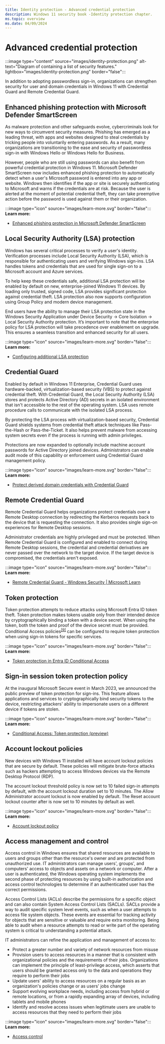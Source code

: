 ```yaml
---
title: Identity protection - Advanced credential protection
description: Windows 11 security book -Identity protection chapter.
ms.topic: overview
ms.date: 04/09/2024
---
```


# Advanced credential protection

:::image type="content" source="images/identity-protection.png" alt-text="Diagram of containing a list of security features." lightbox="images/identity-protection.png" border="false":::

In addition to adopting passwordless sign-in, organizations can strengthen security for user and domain credentials in Windows 11 with Credential Guard and Remote Credential Guard.

## Enhanced phishing protection with Microsoft Defender SmartScreen

As malware protection and other safeguards evolve, cybercriminals look for new ways to circumvent security measures. Phishing has emerged as a leading threat, with apps and websites designed to steal credentials by tricking people into voluntarily entering passwords. As a result, many organizations are transitioning to the ease and security of passwordless sign-in with Windows Hello or Windows Hello for Business.

However, people who are still using passwords can also benefit from powerful credential protection in Windows 11. Microsoft Defender SmartScreen now includes enhanced phishing protection to automatically detect when a user's Microsoft password is entered into any app or website. Windows then identifies if the app or site is securely authenticating to Microsoft and warns if the credentials are at risk. Because the user is alerted at the moment of potential credential theft, they can take preemptive action before the password is used against them or their organization.

:::image type="icon" source="images/learn-more.svg" border="false"::: **Learn more:**

- [Enhanced phishing protection in Microsoft Defender SmartScreen](/windows/security/operating-system-security/virus-and-threat-protection/microsoft-defender-smartscreen/enhanced-phishing-protection)

## Local Security Authority (LSA) protection

Windows has several critical processes to verify a user's identity. Verification processes include Local Security Authority (LSA), which is responsible for authenticating users and verifying Windows sign-ins. LSA handles tokens and credentials that are used for single sign-on to a Microsoft account and Azure services.

To help keep these credentials safe, additional LSA protection will be enabled by default on new, enterprise-joined Windows 11 devices. By loading only trusted, signed code, LSA provides significant protection against credential theft. LSA protection also now supports configuration using Group Policy and modern device management.

End users have the ability to manage their LSA protection state in the Windows Security Application under Device Security -> Core Isolation -> Local Security Authority protection. It’s important to note that the enterprise policy for LSA protection will take precedence over enablement on upgrade. This ensures a seamless transition and enhanced security for all users.

:::image type="icon" source="images/learn-more.svg" border="false"::: **Learn more:**

- [Configuring additional LSA protection](/windows-server/security/credentials-protection-and-management/configuring-additional-lsa-protection)

## Credential Guard

Enabled by default in Windows 11 Enterprise, Credential Guard uses hardware-backed, virtualization-based security (VBS) to protect against credential theft. With Credential Guard, the Local Security Authority (LSA) stores and protects Active Directory (AD) secrets in an isolated environment that isn't accessible to the rest of the operating system. LSA uses remote procedure calls to communicate with the isolated LSA process.

By protecting the LSA process with virtualization-based security, Credential Guard shields systems from credential theft attack techniques like Pass-the-Hash or Pass-the-Ticket. It also helps prevent malware from accessing system secrets even if the process is running with admin privileges.

Protections are now expanded to optionally include machine account passwords for Active Directory joined devices. Administrators can enable audit mode of this capability or enforcement using Credential Guard management policy.

:::image type="icon" source="images/learn-more.svg" border="false"::: **Learn more:**

- [Protect derived domain credentials with Credential Guard](/windows/security/identity-protection/credential-guard/credential-guard)

## Remote Credential Guard

Remote Credential Guard helps organizations protect credentials over a Remote Desktop connection by redirecting the Kerberos requests back to the device that is requesting the connection. It also provides single sign-on experiences for Remote Desktop sessions.

Administrator credentials are highly privileged and must be protected. When Remote Credential Guard is configured and enabled to connect during Remote Desktop sessions, the credential and credential derivatives are never passed over the network to the target device. If the target device is compromised, the credentials aren't exposed.

:::image type="icon" source="images/learn-more.svg" border="false"::: **Learn more:**

- [Remote Credential Guard - Windows Security | Microsoft Learn](/windows/security/identity-protection/remote-credential-guard?tabs=intune)

## Token protection

Token protection attempts to reduce attacks using Microsoft Entra ID token theft. Token protection makes tokens usable only from their intended device by cryptographically binding a token with a device secret. When using the token, both the token and proof of the device secret must be provided. Conditional Access policies<sup>[\[9\]](conclusion.md#footnote9)</sup> can be configured to require token protection when using sign-in tokens for specific services.

:::image type="icon" source="images/learn-more.svg" border="false"::: **Learn more:**

- [Token protection in Entra ID Conditional Access](/azure/active-directory/conditional-access/concept-token-protection)

## Sign-in session token protection policy

At the inaugural Microsoft Secure event in March 2023, we announced the public preview of token protection for sign-ins. This feature allows applications and services to cryptographically bind security tokens to the device, restricting attackers' ability to impersonate users on a different device if tokens are stolen.

:::image type="icon" source="images/learn-more.svg" border="false"::: **Learn more:**

- [Conditional Access: Token protection (preview)](/azure/active-directory/conditional-access/concept-token-protection)

## Account lockout policies

New devices with Windows 11 installed will have account lockout policies that are secure by default. These policies will mitigate brute-force attacks such as hackers attempting to access Windows devices via the Remote Desktop Protocol (RDP).

The account lockout threshold policy is now set to 10 failed sign-in attempts by default, with the account lockout duration set to 10 minutes. The Allow Administrator account lockout is now enabled by default. The Reset account lockout counter after is now set to 10 minutes by default as well.

:::image type="icon" source="images/learn-more.svg" border="false"::: **Learn more:**

- [Account lockout policy](/windows/security/threat-protection/security-policy-settings/account-lockout-policy)

## Access management and control

Access control in Windows ensures that shared resources are available to users and groups other than the resource's owner and are protected from unauthorized use. IT administrators can manage users', groups', and computers' access to objects and assets on a network or computer. After a user is authenticated, the Windows operating system implements the second phase of protecting resources by using built-in authorization and access control technologies to determine if an authenticated user has the correct permissions.

Access Control Lists (ACLs) describe the permissions for a specific object and can also contain System Access Control Lists (SACLs). SACLs provide a way to audit specific system level events, such as when a user attempts to access file system objects. These events are essential for tracking activity for objects that are sensitive or valuable and require extra monitoring. Being able to audit when a resource attempts to read or write part of the operating system is critical to understanding a potential attack.

IT administrators can refine the application and management of access to:

- Protect a greater number and variety of network resources from misuse
- Provision users to access resources in a manner that is consistent with organizational policies and the requirements of their jobs. Organizations can implement the principle of least-privilege access, which asserts that users should be granted access only to the data and operations they require to perform their jobs
- Update users' ability to access resources on a regular basis as an organization's policies change or as users' jobs change
- Support evolving workplace needs, including access from hybrid or remote locations, or from a rapidly expanding array of devices, including tablets and mobile phones
- Identify and resolve access issues when legitimate users are unable to access resources that they need to perform their jobs

:::image type="icon" source="images/learn-more.svg" border="false"::: **Learn more:**

- [Access control](/windows/security/identity-protection/access-control/access-control)
